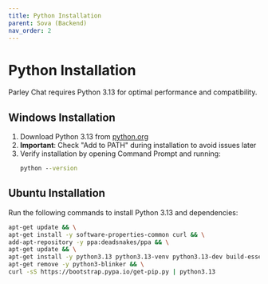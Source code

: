 ```yaml
---
title: Python Installation
parent: Sova (Backend)
nav_order: 2
---
```


# Python Installation

Parley Chat requires Python 3.13 for optimal performance and compatibility.

## Windows Installation

1. Download Python 3.13 from [python.org](https://python.org)
2. **Important**: Check "Add to PATH" during installation to avoid issues later
3. Verify installation by opening Command Prompt and running:
   ```cmd
   python --version
   ```

## Ubuntu Installation

Run the following commands to install Python 3.13 and dependencies:

```sh
apt-get update && \
apt-get install -y software-properties-common curl && \
add-apt-repository -y ppa:deadsnakes/ppa && \
apt-get update && \
apt-get install -y python3.13 python3.13-venv python3.13-dev build-essential libssl-dev libffi-dev cargo && \
apt-get remove -y python3-blinker && \
curl -sS https://bootstrap.pypa.io/get-pip.py | python3.13
```
